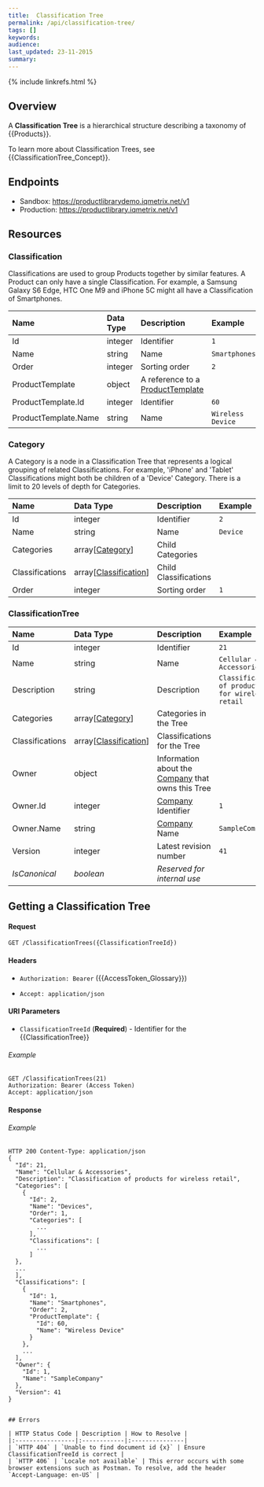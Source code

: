 ```yaml
---
title:  Classification Tree
permalink: /api/classification-tree/
tags: []
keywords: 
audience: 
last_updated: 23-11-2015
summary: 
---
```

{% include linkrefs.html %}

## Overview

A **Classification Tree** is a hierarchical structure describing a taxonomy of {{Products}}. 

To learn more about Classification Trees, see {{ClassificationTree_Concept}}.


## Endpoints

* Sandbox: https://productlibrarydemo.iqmetrix.net/v1
* Production: https://productlibrary.iqmetrix.net/v1

## Resources

### Classification

Classifications are used to group Products together by similar features.
A Product can only have a single Classification.
For example, a Samsung Galaxy S6 Edge, HTC One M9 and iPhone 5C might all have a Classification of Smartphones.

| Name | Data Type | Description | Example |
|:-----|:----------|:------------|:--------|
| Id | integer | Identifier | `1` |
| Name | string | Name | `Smartphones` |
| Order | integer | Sorting order | `2` |
| ProductTemplate | object | A reference to a [ProductTemplate](/api/glossary/#producttemplate) |  |
| ProductTemplate.Id | integer | Identifier | `60` |
| ProductTemplate.Name | string | Name | `Wireless Device` |

### Category

A Category is a node in a Classification Tree that represents a logical grouping of related Classifications.
For example, 'iPhone' and 'Tablet' Classifications might both be children of a 'Device' Category.
There is a limit to 20 levels of depth for Categories.

| Name | Data Type | Description | Example |
|:-----|:----------|:------------|:--------|
| Id | integer | Identifier | `2` |
| Name | string | Name | `Device` |
| Categories | array[[Category](#category)] | Child Categories |  |
| Classifications | array[[Classification](#classification)]  | Child Classifications |  |
| Order | integer | Sorting order | `1` |

### ClassificationTree

| Name | Data Type | Description | Example |
|:-----|:----------|:------------|:--------|
| Id | integer | Identifier | `21` |
| Name | string | Name | `Cellular & Accessories` |
| Description | string | Description | `Classification of products for wireless retail` |
| Categories | array[[Category](#category)] | Categories in the Tree |  |
| Classifications | array[[Classification](#classification)] | Classifications for the Tree |  |
| Owner | object | Information about the [Company](/api/company-tree/#company) that owns this Tree |  |
| Owner.Id | integer | [Company](/api/company-tree/#company) Identifier | `1` |
| Owner.Name | string | [Company](/api/company-tree/#company) Name | `SampleCompany` |
| Version | integer | Latest revision number | `41` |
| *IsCanonical* | *boolean* | *Reserved for internal use* | |




## Getting a Classification Tree



#### Request

    GET /ClassificationTrees({ClassificationTreeId})

#### Headers

* `Authorization: Bearer` ({{AccessToken_Glossary}})

* `Accept: application/json`



#### URI Parameters

* `ClassificationTreeId` (**Required**)  - Identifier for the {{ClassificationTree}} 



###### Example

```
GET /ClassificationTrees(21)
Authorization: Bearer (Access Token)
Accept: application/json

```

#### Response



###### Example

```
HTTP 200 Content-Type: application/json
{
  "Id": 21,
  "Name": "Cellular & Accessories",
  "Description": "Classification of products for wireless retail",
  "Categories": [
    {
      "Id": 2,
      "Name": "Devices",
      "Order": 1,
      "Categories": [
        ...
      ],
      "Classifications": [
        ...
      ]
  },
  ...
  ],
  "Classifications": [
    {         
      "Id": 1,
      "Name": "Smartphones",
      "Order": 2,
      "ProductTemplate": {
        "Id": 60,
        "Name": "Wireless Device"
      }
    },
    ...
  ],
  "Owner": {
    "Id": 1,
    "Name": "SampleCompany"
  },
  "Version": 41
}
 

## Errors

| HTTP Status Code | Description | How to Resolve |
|:-----------------|:------------|:---------------|
| `HTTP 404` | `Unable to find document id {x}` | Ensure ClassificationTreeId is correct |
| `HTTP 406` | `Locale not available` | This error occurs with some browser extensions such as Postman. To resolve, add the header `Accept-Language: en-US` |
